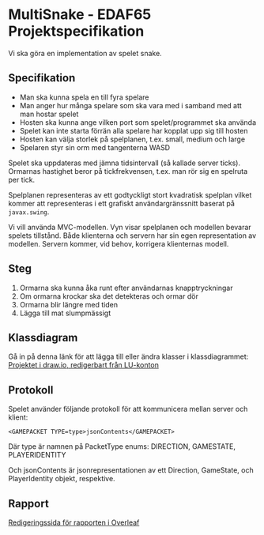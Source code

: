 # MultiSnake - EDAF65 Projektspecifikation

Vi ska göra en implementation av spelet snake.

## Specifikation
* Man ska kunna spela en till fyra spelare
* Man anger hur många spelare som ska vara med i samband med att man hostar spelet
* Hosten ska kunna ange vilken port som spelet/programmet ska använda
* Spelet kan inte starta förrän alla spelare har kopplat upp sig till hosten
* Hosten kan välja storlek på spelplanen, t.ex. small, medium och large
* Spelaren styr sin orm med tangenterna WASD

Spelet ska uppdateras med jämna tidsintervall (så kallade server ticks). Ormarnas hastighet beror på tickfrekvensen, t.ex. man rör sig en spelruta per tick.

Spelplanen representeras av ett godtyckligt stort kvadratisk spelplan vilket kommer att representeras i ett grafiskt användargränssnitt baserat på `javax.swing`.

Vi vill använda MVC-modellen. Vyn visar spelplanen och modellen bevarar spelets tillstånd. Både klienterna och servern har sin egen representation av modellen. Servern kommer, vid behov, korrigera klienternas modell.

## Steg
1. Ormarna ska kunna åka runt efter användarnas knapptryckningar
2. Om ormarna krockar ska det detekteras och ormar dör
3. Ormarna blir längre med tiden
4. Lägga till mat slumpmässigt

## Klassdiagram
Gå in på denna länk för att lägga till eller ändra klasser i klassdiagrammet:
[Projektet i draw.io, redigerbart från LU-konton](https://drive.google.com/file/d/1ySFAS2BC3kVP5scLmQCLO6bZMZbVb02T/view?usp=sharing)

## Protokoll
Spelet använder följande protokoll för att kommunicera mellan server och klient:

```
<GAMEPACKET TYPE=type>jsonContents</GAMEPACKET>
```

Där type är namnen på PacketType enums: DIRECTION, GAMESTATE, PLAYERIDENTITY

Och jsonContents är jsonrepresentationen av ett Direction, GameState, och PlayerIdentity objekt, respektive.

## Rapport
[Redigeringssida för rapporten i Overleaf](https://www.overleaf.com/13873697rsgrjwmpkdqt)


